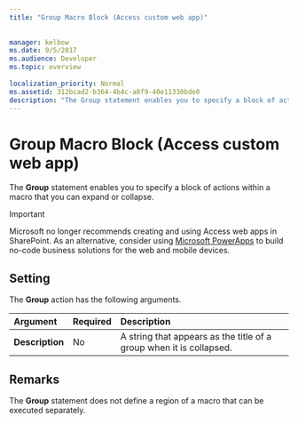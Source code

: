 ```yaml
---
title: "Group Macro Block (Access custom web app)"
 
 
manager: kelbow
ms.date: 9/5/2017
ms.audience: Developer
ms.topic: overview
  
localization_priority: Normal
ms.assetid: 312bcad2-b364-4b4c-a8f9-40e11330bde0
description: "The Group statement enables you to specify a block of actions within a macro that you can expand or collapse."
---
```


# Group Macro Block (Access custom web app)

The **Group** statement enables you to specify a block of actions within a macro that you can expand or collapse. 
  
> [!IMPORTANT]
> Microsoft no longer recommends creating and using Access web apps in SharePoint. As an alternative, consider using [Microsoft PowerApps](https://powerapps.microsoft.com/en-us/) to build no-code business solutions for the web and mobile devices. 
  
## Setting

The **Group** action has the following arguments. 
  
|**Argument**|**Required**|**Description**|
|:-----|:-----|:-----|
|**Description** <br/> |No  <br/> |A string that appears as the title of a group when it is collapsed.  <br/> |
   
## Remarks

The **Group** statement does not define a region of a macro that can be executed separately. 
  

